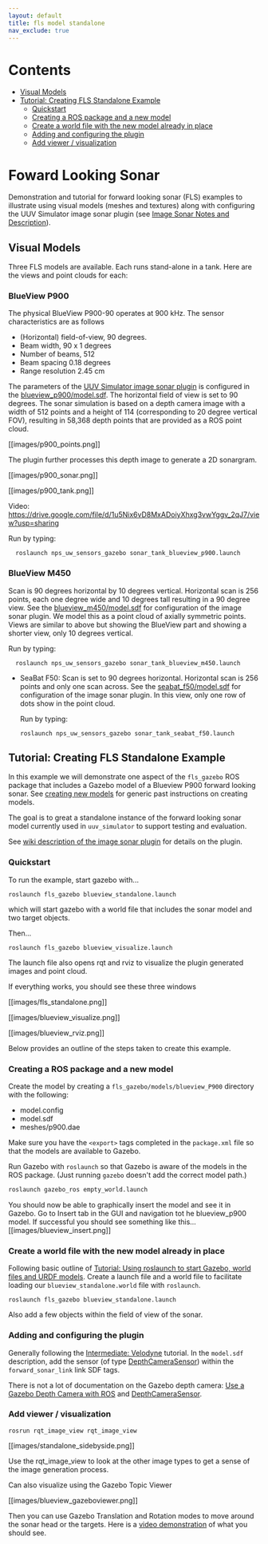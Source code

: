 ```yaml
---
layout: default
title: fls model standalone
nav_exclude: true
---
```


# Contents

<!-- TOC generated with https://github.com/ekalinin/github-markdown-toc -->
<!--
 cat fls_model_standalone.md | ./gh-md-toc -
-->


* [Visual Models](#visual-models)
* [Tutorial: Creating FLS Standalone Example](#tutorial-creating-fls-standalone-example)
  * [Quickstart](#quickstart)
  * [Creating a ROS package and a new model](#creating-a-ros-package-and-a-new-model)
  * [Create a world file with the new model already in place](#create-a-world-file-with-the-new-model-already-in-place)
  * [Adding and configuring the plugin](#adding-and-configuring-the-plugin)
  * [Add viewer / visualization](#add-viewer--visualization)

# Foward Looking Sonar

Demonstration and tutorial for forward looking sonar (FLS) examples to illustrate using visual models (meshes and textures) along with configuring the UUV Simulator image sonar plugin (see [Image Sonar Notes and Description](/dave.doc/contents/image_sonar_description)).

## Visual Models
Three FLS models are available.  Each runs stand-alone in a tank.  Here are the views and point clouds for each:

### BlueView P900

The physical BlueView P900-90 operates at 900 kHz.  The sensor characteristics are as follows
  * (Horizontal) field-of-view, 90 degrees.
  * Beam width, 90 x 1 degrees
  * Number of beams, 512
  * Beam spacing 0.18 degrees
  * Range resolution 2.45 cm

The parameters of the [UUV Simulator image sonar plugin](/dave.doc/contents/image_sonar_description) is configured in the [blueview_p900/model.sdf](https://github.com/Field-Robotics-Lab/nps_uw_sensors_gazebo/blob/master/models/blueview_p900/model.sdf).  The horizontal field of view is set to 90 degrees.  The sonar simulation is based on a depth camera image with a width of 512 points and a height of 114 (corresponding to 20 degree vertical FOV), resulting in 58,368 depth points that are provided as a ROS point cloud.

[[images/p900_points.png]]

The plugin further processes this depth image to generate a 2D sonargram.

[[images/p900_sonar.png]]

  [[images/p900_tank.png]]

  Video: https://drive.google.com/file/d/1u5Nix6vD8MxADoiyXhxg3vwYggv_2qJ7/view?usp=sharing

  Run by typing:

      roslaunch nps_uw_sensors_gazebo sonar_tank_blueview_p900.launch

### BlueView M450

Scan is 90 degrees horizontal by 10 degrees vertical.  Horizontal scan is 256 points, each one degree wide and 10 degrees tall resulting in a 90 degree view. See the [blueview_m450/model.sdf](https://github.com/Field-Robotics-Lab/nps_uw_sensors_gazebo/blob/master/models/blueview_m450/model.sdf) for configuration of the image sonar plugin.  We model this as a point cloud of axially symmetric points.  Views are similar to above but showing the BlueView part and showing a shorter view, only 10 degrees vertical.

  Run by typing:

      roslaunch nps_uw_sensors_gazebo sonar_tank_blueview_m450.launch

* SeaBat F50: Scan is set to 90 degrees horizontal.  Horizontal scan is 256 points and only one scan across. See the [seabat_f50/model.sdf](https://github.com/Field-Robotics-Lab/nps_uw_sensors_gazebo/blob/master/models/seabat_f50/model.sdf) for configuration of the image sonar plugin.  In this view, only one row of dots show in the point cloud.

  Run by typing:

      roslaunch nps_uw_sensors_gazebo sonar_tank_seabat_f50.launch

## Tutorial: Creating FLS Standalone Example

In this example we will demonstrate one aspect of the `fls_gazebo` ROS package that includes a Gazebo model of a Blueview P900 forward looking sonar.
See [creating new models](/dave.doc/contents/carlos_create_models) for generic past instructions on creating models.

The goal is to great a standalone instance of the forward looking sonar model currently used in `uuv_simulator` to support testing and evaluation.

See [wiki description of the image sonar plugin](/dave.doc/contents/image_sonar_description) for details on the plugin.

### Quickstart

To run the example, start gazebo with...
```
roslaunch fls_gazebo blueview_standalone.launch
```
which will start gazebo with a world file that includes the sonar model and two target objects.

Then...
```
roslaunch fls_gazebo blueview_visualize.launch
```
The launch file also opens rqt and rviz to visualize the plugin generated images and point cloud.

If everything works, you should see these three windows

[[images/fls_standalone.png]]

[[images/blueview_visualize.png]]

[[images/blueview_rviz.png]]

Below provides an outline of the steps taken to create this example.

### Creating a ROS package and a new model

Create the model by creating a `fls_gazebo/models/blueview_P900` directory with the following:

* model.config
* model.sdf
* meshes/p900.dae

Make sure you have the `<export>` tags completed in the `package.xml` file so that the models are available to Gazebo.

Run Gazebo with `roslaunch` so that Gazebo is aware of the models in the ROS package. (Just running `gazebo` doesn't add the correct model path.)
```bash
roslaunch gazebo_ros empty_world.launch
```

You should now be able to graphically insert the model and see it in Gazebo.  Go to Insert tab in the GUI and navigation tot he blueview_p900 model.  If successful you should see something like this...
[[images/blueview_insert.png]]


### Create a world file with the new model already in place

Following basic outline of [Tutorial: Using roslaunch to start Gazebo, world files and URDF models](http://gazebosim.org/tutorials?tut=ros_roslaunch).  Create a launch file and a world file to facilitate loading our `blueview_standalone.world` file with `roslaunch`.

```
roslaunch fls_gazebo blueview_standalone.launch
```

Also add a few objects within the field of view of the sonar.

### Adding and configuring the plugin

Generally following the [Intermediate: Velodyne](http://gazebosim.org/tutorials?tut=guided_i1) tutorial. In the `model.sdf` description,  add the sensor (of type [DepthCameraSensor](http://gazebosim.org/api/dev/classgazebo_1_1sensors_1_1DepthCameraSensor.html)) within the `forward_sonar_link` link SDF tags.

There is not a lot of documentation on the Gazebo depth camera: [Use a Gazebo Depth Camera with ROS](http://gazebosim.org/tutorials/?tut=ros_depth_camera) and [DepthCameraSensor](http://gazebosim.org/api/dev/classgazebo_1_1sensors_1_1DepthCameraSensor.html).

### Add viewer / visualization


```rosrun rqt_image_view rqt_image_view ```

[[images/standalone_sidebyside.png]]

Use the rqt_image_view to look at the other image types to get a sense of the image generation process.


Can also visualize using the Gazebo Topic Viewer

[[images/blueview_gazeboviewer.png]]

Then you can use Gazebo Translation and Rotation modes to move around the sonar head or the targets.  Here is a [video demonstration](https://vimeo.com/398555796) of what you should see.
